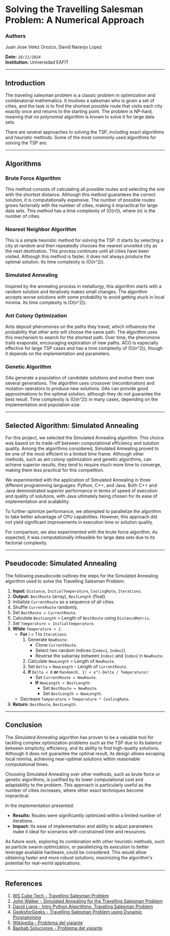 # Solving the Travelling Salesman Problem: A Numerical Approach

### Authors
Juan Jose Velez Orozco, David Naranjo Lopez  

**Date:** _`18/11/2024`_  
**Institution:** Universidad EAFIT  

---

## Introduction

The traveling salesman problem is a classic problem in optimization and combinatorial mathematics. It involves a salesman who is given a set of cities, and the task is to find the shortest possible route that visits each city exactly once and returns to the starting point. The problem is NP-hard, meaning that no polynomial algorithm is known to solve it for large data sets.

There are several approaches to solving the TSP, including exact algorithms and heuristic methods. Some of the most commonly used algorithms for solving the TSP are:

---

## Algorithms

### Brute Force Algorithm
This method consists of calculating all possible routes and selecting the one with the shortest distance. Although this method guarantees the correct solution, it is computationally expensive. The number of possible routes grows factorially with the number of cities, making it impractical for large data sets. This method has a time complexity of \(O(n!)\), where \(n\) is the number of cities.

### Nearest Neighbor Algorithm
This is a simple heuristic method for solving the TSP. It starts by selecting a city at random and then repeatedly chooses the nearest unvisited city as the next destination. This process continues until all cities have been visited. Although this method is faster, it does not always produce the optimal solution. Its time complexity is \(O(n^2)\).

### Simulated Annealing
Inspired by the annealing process in metallurgy, this algorithm starts with a random solution and iteratively makes small changes. The algorithm accepts worse solutions with some probability to avoid getting stuck in local minima. Its time complexity is \(O(n^2)\).

### Ant Colony Optimization
Ants deposit pheromones on the paths they travel, which influences the probability that other ants will choose the same path. The algorithm uses this mechanism to search for the shortest path. Over time, the pheromone trails evaporate, encouraging exploration of new paths. ACO is especially effective for large TSP cases and has a time complexity of \(O(n^2)\), though it depends on the implementation and parameters.

### Genetic Algorithm
GAs generate a population of candidate solutions and evolve them over several generations. The algorithm uses crossover (recombination) and mutation operators to produce new solutions. GAs can provide good approximations to the optimal solution, although they do not guarantee the best result. Time complexity is \(O(n^2)\) in many cases, depending on the implementation and population size.

---

## Selected Algorithm: Simulated Annealing

For this project, we selected the Simulated Annealing algorithm. This choice was based on its trade-off between computational efficiency and solution quality. Among the algorithms considered, Simulated Annealing proved to be one of the most efficient in a limited time frame. Although other methods, such as ant colony optimization and genetic algorithms, can achieve superior results, they tend to require much more time to converge, making them less practical for this competition.

We experimented with the application of Simulated Annealing in three different programming languages: Python, C++, and Java. Both C++ and Java demonstrated superior performance in terms of speed of execution and quality of solutions, with Java ultimately being chosen for its ease of implementation and scalability.

To further optimize performance, we attempted to parallelize the algorithm to take better advantage of CPU capabilities. However, this approach did not yield significant improvements in execution time or solution quality.

For comparison, we also experimented with the brute force algorithm. As expected, it was computationally infeasible for large data sets due to its factorial complexity.

---

## Pseudocode: Simulated Annealing

The following pseudocode outlines the steps for the Simulated Annealing algorithm used to solve the Travelling Salesman Problem:

1. **Input:** `Distance`, `InitialTemperature`, `CoolingRate`, `Iterations`.
2. **Output:** `BestRoute` (array), `BestLength` (float).
3. Initialize `CurrentRoute` as a sequence of all cities.
4. Shuffle `CurrentRoute` randomly.
5. Set `BestRoute = CurrentRoute`.
6. Calculate `BestLength` = Length of `BestRoute` using `DistanceMatrix`.
7. Set `Temperature = InitialTemperature`.
8. **While** `Temperature > 1`:
    - **For** i = 1 to `Iterations`:
        1. Generate `NewRoute`:
            - Clone `CurrentRoute`.
            - Select two random indices (`Index1`, `Index2`).
            - Reverse the subarray between `Index1` and `Index2` in `NewRoute`.
        2. Calculate `NewLength` = Length of `NewRoute`.
        3. Set `Delta` = `NewLength` - Length of `CurrentRoute`.
        4. **If** `Delta < 0` **or** `Random(0, 1) < e^(-Delta / Temperature)`:
            - Set `CurrentRoute = NewRoute`.
            - **If** `NewLength < BestLength`:
                - Set `BestRoute = NewRoute`.
                - Set `BestLength = NewLength`.
    - Decrease `Temperature` = `Temperature * CoolingRate`.
9. **Return:** `BestRoute`, `BestLength`.

---

## Conclusion

The *Simulated Annealing* algorithm has proven to be a valuable tool for tackling complex optimization problems such as the TSP due to its balance between simplicity, efficiency, and its ability to find high-quality solutions. Although it does not guarantee the optimal result, its design allows escaping local minima, achieving near-optimal solutions within reasonable computational times.

Choosing Simulated Annealing over other methods, such as brute force or genetic algorithms, is justified by its lower computational cost and adaptability to the problem. This approach is particularly useful as the number of cities increases, where other exact techniques become impractical.

In the implementation presented:  
- **Results:** Routes were significantly optimized within a limited number of iterations.  
- **Impact:** Its ease of implementation and ability to adjust parameters make it ideal for scenarios with constrained time and resources.  

As future work, exploring its combination with other heuristic methods, such as particle swarm optimization, or parallelizing its execution to better leverage available hardware, could be considered. This would allow obtaining faster and more robust solutions, maximizing the algorithm's potential for real-world applications.



---

## References

1. [WS Cube Tech - Travelling Salesman Problem](https://www.wscubetech.com/resources/dsa/travelling-salesman-problem)
2. [John Walker - Simulated Annealing for the Travelling Salesman Problem](https://www.fourmilab.ch/documents/travelling/anneal/)
3. [David Liang - Intro Python Algorithms: Traveling Salesman Problem](https://medium.com/@davidlfliang/intro-python-algorithms-traveling-salesman-problem-ffa61f0bd47b)
4. [GeeksforGeeks - Travelling Salesman Problem using Dynamic Programming](https://www.geeksforgeeks.org/travelling-salesman-problem-using-dynamic-programming/)
5. [Wikipedia - Problema del viajante](https://es.wikipedia.org/wiki/Problema_del_viajante)
6. [Baobab Soluciones - Problema del viajante](https://baobabsoluciones.es/blog/2020/10/01/problema-del-viajante/)

